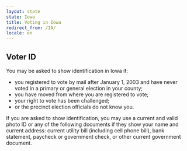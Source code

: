 ```yaml
---
layout: state
state: Iowa
title: Voting in Iowa
redirect_from: /IA/
locale: en
---
```


## Voter ID

You may be asked to show identification in Iowa if:

* you registered to vote by mail after January 1, 2003 and have never voted in a primary or general election in your county;
* you have moved from where you are registered to vote;
* your right to vote has been challenged;
* or the precinct election officials do not know you.

If you are asked to show identification, you may use a current and valid photo ID or any of the following documents if they show your name and current address: current utility bill (including cell phone bill), bank statement, paycheck or government check, or other current government document.
